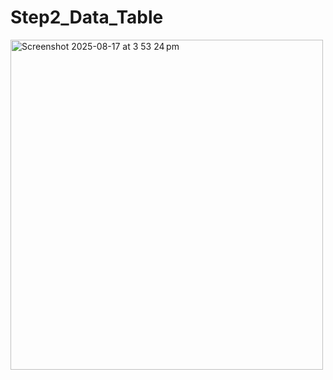 # Step2_Data_Table

<img width="500" height="528" alt="Screenshot 2025-08-17 at 3 53 24 pm" src="https://github.com/user-attachments/assets/fd22a808-ff77-45b6-bf0a-a4b972d3df2c" />
